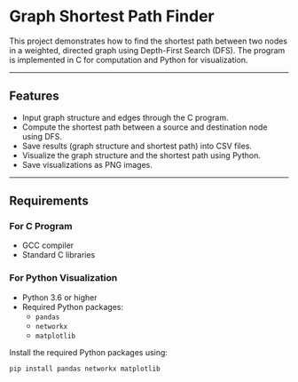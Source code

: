 # Graph Shortest Path Finder

This project demonstrates how to find the shortest path between two nodes in a weighted, directed graph using Depth-First Search (DFS). The program is implemented in C for computation and Python for visualization.

---

## Features
- Input graph structure and edges through the C program.
- Compute the shortest path between a source and destination node using DFS.
- Save results (graph structure and shortest path) into CSV files.
- Visualize the graph structure and the shortest path using Python.
- Save visualizations as PNG images.

---

## Requirements

### For C Program
- GCC compiler
- Standard C libraries

### For Python Visualization
- Python 3.6 or higher
- Required Python packages:
  - `pandas`
  - `networkx`
  - `matplotlib`

Install the required Python packages using:
```bash
pip install pandas networkx matplotlib